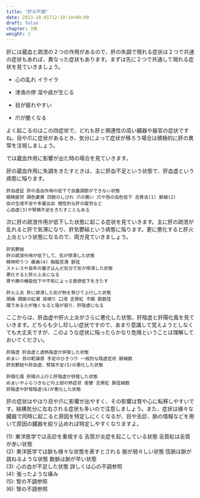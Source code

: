 ```yaml
---
title: "肝の不調"
date: 2023-10-01T12:19:14+09:00
draft: false
chapter: 3章
weight: 3
---
```


肝には蔵血と疏泄の２つの作用があるので、肝の失調で現れる症状は２つで共通の症状もあれば、異なった症状もあります。まずは先に２つで共通して現れる症状を見ていきましょう。

-   心の乱れ イライラ

-   津液の停 湿や痰が生じる

-   目が疲れやすい

-   爪が脆くなる

よく起こるのはこの四症状で、どれも肝と関連性の高い臓器や器官の症状ですね。目や爪に症状があるとき、気分によって症状が移ろう場合は積極的に肝の異常を注視しましょう。

では蔵血作用に影響が出た時の場合を見ていきます。

肝の蔵血作用に失調をきたすときは、主に肝血不足という状態で、肝血虚という病態に陥ります。

 ```    
肝血虚証 肝の造血作用の低下で血量調節ができない状態
眼精疲労 顔色萎黄 四肢のしびれ 爪の脆い 爪や唇の血色低下 舌質淡(1) 脈細(2)
血の生成不足や多量出血 慢性的な肝の疲労など
心血虚(3)や腎精不足をきたすこともある
 ```  

次に肝の疏泄作用が低下した状態に起こる症状を見ていきます。主に肝の疏泄が乱れると肝で気滞になり、肝気鬱結という病態に陥ります。更に悪化すると肝火上炎という状態になるので、両方見ていきましょう。

 ```    
肝気鬱結 
肝の疏泄作用が低下して、気が停滞した状態
精神抑うつ 脹痛(4) 胸脇苦満 脈弦
ストレスや長年の塞ぎ込んだ気分で気が停滞した状態
悪化すると肝火上炎になる
胃や脾の機能低下や不和によっる食欲低下をきたす
 ```  

 ```    
肝火上炎 肝に停滞した気が熱を帯びて上行した状態
頭痛 顔面の紅潮 耳鳴り 口渇 舌質紅 不眠 脈数弦
陽である火が強くなると陰が弱り、肝陰虚になる
 ```  

ここからは、肝血虚や肝火上炎がさらに悪化した状態、肝陰虚と肝陽化風を見ていきます。どちらも少し珍しい症状ですので、あまり意識して覚えようとしなくても大丈夫ですが、このような症状に陥ったらかなり危険ということは理解しておいてください。

 ```    
肝陰虚 肝血虚と虚熱陰虚が併発した状態
めまい 目の乾燥感 手足のひきつり 一般的な陰虚症状 脈細数
肝気鬱結や肝血虚、腎陰不足(5)の悪化した状態
 ```  

 ```    
肝陽化風 肝陽の上行と肝陰虚が併発した状態
めまいやふらつきなどの上部の熱症状 痙攣 舌質紅 脈弦細数
肝陰虚や肝腎陰虚(6)が悪化した状態
 ```  

肝の症状はやはり目や爪に影響が出やすく、その影響は腎や心に転移しやすいです。結構気分に左右される症状も多いので注意しましょう。また、症状は様々な臓器で同時に起こると原因を特定しにくくなるが、目や舌診、脈の情報などを用いて原因の臓器を絞り込めれば特定しやすくなりますよ。

(1): 東洋医学では舌診を重視する 舌質が炎症を起こしている状態 舌質紅は舌質が赤い状態  
(2): 東洋医学では脈も様々な状態を表すとされる 脈が弱々しい状態 弦脈は脈が跳ねるような状態 数脈は脈が早い状態  
(3): 心の血が不足した状態 詳しくは心の不調参照  
(4): 張ったような痛み  
(5): 腎の不調参照  
(6): 腎の不調参照  

